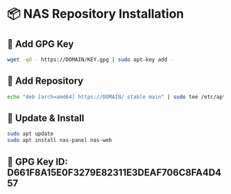 # 📦 NAS Repository Installation

## 🔐 Add GPG Key
```bash
wget -qO - https://DOMAIN/KEY.gpg | sudo apt-key add -
```

## 📁 Add Repository
```bash
echo "deb [arch=amd64] https://DOMAIN/ stable main" | sudo tee /etc/apt/sources.list.d/nas-repo.list
```

## 🔄 Update & Install
```bash
sudo apt update
sudo apt install nas-panel nas-web
```

## 🔑 GPG Key ID: D661F8A15E0F3279E82311E3DEAF706C8FA4D457
